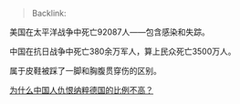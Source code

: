 > Backlink: 

美国在太平洋战争中死亡92087人——包含感染和失踪。  
  
中国在抗日战争中死亡380余万军人，算上民众死亡3500万人。  
  
属于皮鞋被踩了一脚和胸腹贯穿伤的区别。  
  
[为什么中国人仇恨纳粹德国的比例不高？](https://www.zhihu.com/question/456823991/answer/2794022954)
